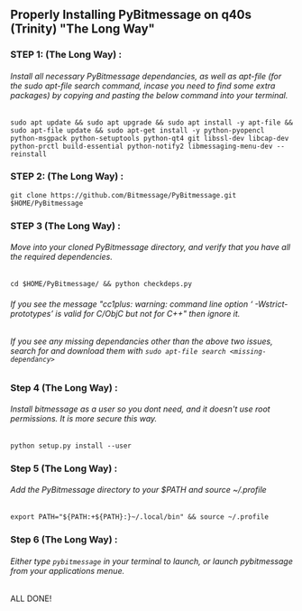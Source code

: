 ## Properly Installing PyBitmessage on q40s (Trinity) "The Long Way"

### STEP 1: (The Long Way) :

###### Install all necessary PyBitmessage dependancies, as well as apt-file (for the sudo apt-file search command, incase you need to find some extra packages) by copying and pasting the below command into your terminal.

`sudo apt update && sudo apt upgrade && sudo apt install -y apt-file && sudo apt-file update && sudo apt-get install -y python-pyopencl python-msgpack python-setuptools python-qt4 git libssl-dev libcap-dev python-prctl build-essential python-notify2 libmessaging-menu-dev --reinstall`

### STEP 2: (The Long Way) :
`git clone https://github.com/Bitmessage/PyBitmessage.git $HOME/PyBitmessage`

### STEP 3 (The Long Way) :
###### Move into your cloned PyBitmessage directory, and verify that you have all the required dependencies.
`cd $HOME/PyBitmessage/ && python checkdeps.py`
###### If you see the message "cc1plus: warning: command line option ‘ -Wstrict-prototypes’ is valid for C/ObjC but not for C++" then ignore it.
###### If you see any missing dependancies other than the above two issues, search for and download them with `sudo apt-file search <missing-dependancy>`

### Step 4 (The Long Way) :
###### Install bitmessage as a user so you dont need, and it doesn't use root permissions. It is more secure this way.
`python setup.py install --user`

### Step 5 (The Long Way) :
###### Add the PyBitmessage directory to your $PATH and source ~/.profile
`export PATH="${PATH:+${PATH}:}~/.local/bin" && source ~/.profile`

### Step 6 (The Long Way) :
###### Either type `pybitmessage` in your terminal to launch, or launch pybitmessage from your applications menue.

ALL DONE!
